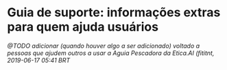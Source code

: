 # Guia de suporte: informações extras para quem ajuda usuários

_@TODO adicionar (quando houver algo a ser adicionado) voltado a pessoas que
ajudem outros a usar a Aguia Pescadora da Etica.AI (fititnt, 2019-06-17 05:41 BRT_